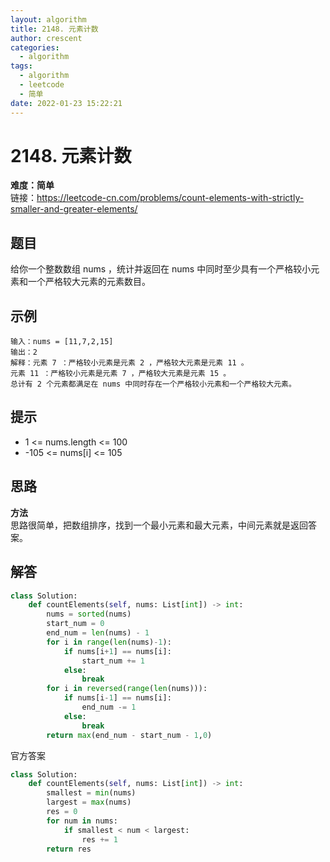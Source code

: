 ```yaml
---
layout: algorithm
title: 2148. 元素计数
author: crescent
categories:
  - algorithm
tags:
  - algorithm
  - leetcode
  - 简单
date: 2022-01-23 15:22:21
---
```

# 2148. 元素计数
**难度：简单**  
链接：https://leetcode-cn.com/problems/count-elements-with-strictly-smaller-and-greater-elements/
## 题目
给你一个整数数组 nums ，统计并返回在 nums 中同时至少具有一个严格较小元素和一个严格较大元素的元素数目。

## 示例
```
输入：nums = [11,7,2,15]
输出：2
解释：元素 7 ：严格较小元素是元素 2 ，严格较大元素是元素 11 。
元素 11 ：严格较小元素是元素 7 ，严格较大元素是元素 15 。
总计有 2 个元素都满足在 nums 中同时存在一个严格较小元素和一个严格较大元素。
```

## 提示
+ 1 <= nums.length <= 100
+ -105 <= nums[i] <= 105

## 思路
**方法**  
思路很简单，把数组排序，找到一个最小元素和最大元素，中间元素就是返回答案。

## 解答
``` python
class Solution:
    def countElements(self, nums: List[int]) -> int:
        nums = sorted(nums)
        start_num = 0
        end_num = len(nums) - 1
        for i in range(len(nums)-1):
            if nums[i+1] == nums[i]:
                start_num += 1
            else:
                break
        for i in reversed(range(len(nums))):
            if nums[i-1] == nums[i]:
                end_num -= 1
            else:
                break
        return max(end_num - start_num - 1,0)
```

官方答案
``` python
class Solution:
    def countElements(self, nums: List[int]) -> int:
        smallest = min(nums)
        largest = max(nums)
        res = 0
        for num in nums:
            if smallest < num < largest:
                res += 1
        return res
```
